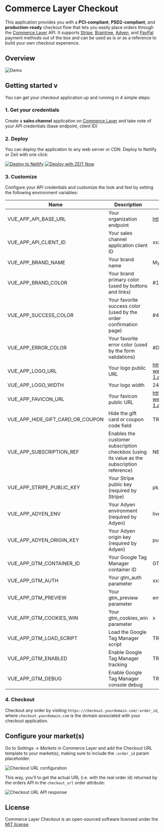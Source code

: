 # Commerce Layer Checkout

This application provides you with a **PCI-compliant**, **PSD2-compliant**, and **production-ready** checkout flow that lets you easily place orders through the [Commerce Layer](https://commercelayer.io/) API. It supports [Stripe](https://stripe.com), [Braintree](https://www.braintreepayments.com), [Adyen](https://www.adyen.com/), and [PayPal](https://www.paypal.com) payment methods out of the box and can be used as is or as a reference to build your own checkout experience.

## Overview

![Demo](docs/demo.gif?raw=true 'Demo')

## Getting started  v 

You can get your checkout application up and running in 4 simple steps:

### 1. Get your credentials

Create a **sales channel** application on [Commerce Layer](https://commercelayer.io) and take note of your API credentials (base endpoint, client ID)

### 2. Deploy

You can deploy the application to any web server or CDN. Deploy to Netlify or Zeit with one click:

[![Deploy to Netlify](https://www.netlify.com/img/deploy/button.svg)](https://app.netlify.com/start/deploy?repository=https://github.com/commercelayer/commercelayer-checkout)
[![Deploy with ZEIT Now](https://zeit.co/button)](https://zeit.co/new/project?template=https://github.com/commercelayer/commercelayer-checkout)

### 3. Customize

Configure your API credentials and customize the look and feel by setting the following environment variables:

| Name                             | Description                                                                                | Example                                                   |
| -------------------------------- | ------------------------------------------------------------------------------------------ | --------------------------------------------------------- |
| VUE_APP_API_BASE_URL             | Your organization endpoint                                                                 | https://acme.commercelayer.io                             |
| VUE_APP_API_CLIENT_ID            | Your sales channel application client ID                                                   | xxxxxxxxxxxxxxxxxxxx                                      |
| VUE_APP_BRAND_NAME               | Your brand name                                                                            | My Brand                                                  |
| VUE_APP_BRAND_COLOR              | Your brand primary color (used by buttons and links)                                       | #1976D2                                                   |
| VUE_APP_SUCCESS_COLOR            | Your favorite success color (used by the order confirmation page)                          | #4CAF50                                                   |
| VUE_APP_ERROR_COLOR              | Your favorite error color (used by the form validations)                                   | #D32F2F                                                   |
| VUE_APP_LOGO_URL                 | Your logo public URL                                                                       | https://yourbucket.s3-eu-west-1.amazonaws.com/logo.png    |
| VUE_APP_LOGO_WIDTH               | Your logo width                                                                            | 240                                                       |
| VUE_APP_FAVICON_URL              | Your favicon public URL                                                                    | https://yourbucket.s3-eu-west-1.amazonaws.com/favicon.ico |
| VUE_APP_HIDE_GIFT_CARD_OR_COUPON | Hide the gift card or coupon code field                                                    | TRUE                                                      |
| VUE_APP_SUBSCRIPTION_REF         | Enables the customer subscription checkbox (using its value as the subscription reference) | NEWSLETTER                                                |
| VUE_APP_STRIPE_PUBLIC_KEY        | Your Stripe public key (required by Stripe)                                                | pk_live_XXXXXXXXXX                                        |
| VUE_APP_ADYEN_ENV                | Your Adyen environment (required by Adyen)                                                 | live                                                      |
| VUE_APP_ADYEN_ORIGIN_KEY         | Your Adyen origin key (required by Adyen)                                                  | pub.v2.XXXXX.YYYYY.ZZZZZ                                  |
| VUE_APP_GTM_CONTAINER_ID         | Your Google Tag Manager container ID                                                       | GTM-XXXXXXX                                               |
| VUE_APP_GTM_AUTH                 | Your gtm_auth parameter                                                                    | xxxxxxxxxx                                                |
| VUE_APP_GTM_PREVIEW              | Your gtm_preview parameter                                                                 | env-1                                                     |
| VUE_APP_GTM_COOKIES_WIN          | Your gtm_cookies_win parameter                                                             | x                                                         |
| VUE_APP_GTM_LOAD_SCRIPT          | Load the Google Tag Manager script                                                         | TRUE                                                      |
| VUE_APP_GTM_ENABLED              | Enable Google Tag Manager tracking                                                         | TRUE                                                      |
| VUE_APP_GTM_DEBUG                | Enable Google Tag Manager console debug                                                    | TRUE                                                      |

### 4. Checkout

Checkout any order by visiting `https://checkout.yourdomain.com/:order_id`, where `checkout.yourdomain.com` is the domain associated with your checkout application.

## Configure your market(s)

Go to _Settings → Markets_ in Commerce Layer and add the Checkout URL template to your market(s), making sure to include the `:order_id` param placeholder:

![Checkout URL configuration](docs/checkout-url-config.png?raw=true 'Checkout URL configuration')

This way, you'll to get the actual URL (i.e. with the real order id) returned by the orders API in the `checkout_url` order attribute:

![Checkout URL API response](docs/checkout-url-api-response-snippet.png?raw=true 'Checkout URL API response')

## License

Commerce Layer Checkout is an open-sourced software licensed under the [MIT license](LICENSE.txt).
